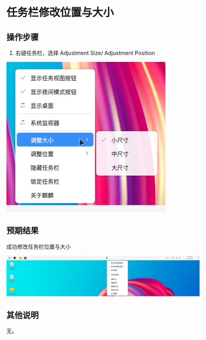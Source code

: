 # 任务栏修改位置与大小
## 操作步骤
1. 右键任务栏，选择 Adjustment Size/ Adjustment Position

![任务栏修改位置与大小-1](./img/任务栏修改位置与大小-1.png)

## 预期结果

成功修改任务栏位置与大小

![任务栏修改位置与大小-2](./img/任务栏修改位置与大小-2.png)

## 其他说明

无。

